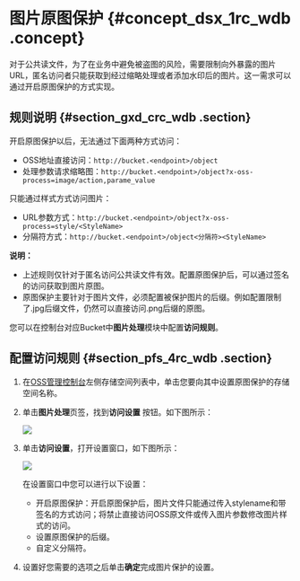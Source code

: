 # 图片原图保护 {#concept_dsx_1rc_wdb .concept}

对于公共读文件，为了在业务中避免被盗图的风险，需要限制向外暴露的图片URL，匿名访问者只能获取到经过缩略处理或者添加水印后的图片。这一需求可以通过开启原图保护的方式实现。

## 规则说明 {#section_gxd_crc_wdb .section}

开启原图保护以后，无法通过下面两种方式访问：

-   OSS地址直接访问：`http://bucket.<endpoint>/object`
-   处理参数请求缩略图：`http://bucket.<endpoint>/object?x-oss-process=image/action,parame_value`

只能通过样式方式访问图片：

-   URL参数方式：`http://bucket.<endpoint>/object?x-oss-process=style/<StyleName>`
-   分隔符方式：`http://bucket.<endpoint>/object<分隔符><StyleName>`

**说明：** 

-   上述规则仅针对于匿名访问公共读文件有效。配置原图保护后，可以通过签名的访问获取到图片原图。
-   原图保护主要针对于图片文件，必须配置被保护图片的后缀。例如配置限制了.jpg后缀文件，仍然可以直接访问.png后缀的原图。

您可以在控制台对应Bucket中**图片处理**模块中配置**访问规则**。

## 配置访问规则 {#section_pfs_4rc_wdb .section}

1.  在[OSS管理控制台](https://oss.console.aliyun.com/overview)左侧存储空间列表中，单击您要向其中设置原图保护的存储空间名称。
2.  单击**图片处理**页签，找到**访问设置** 按钮。如下图所示：

    ![](http://static-aliyun-doc.oss-cn-hangzhou.aliyuncs.com/assets/img/4793/154397664833704_zh-CN.png)

3.  单击**访问设置**，打开设置窗口，如下图所示：

    ![](images/2908_en-US_source.png)

    在设置窗口中您可以进行以下设置：

    -   开启原图保护：开启原图保护后，图片文件只能通过传入stylename和带签名的方式访问；将禁止直接访问OSS原文件或传入图片参数修改图片样式的访问。
    -   设置原图保护的后缀。
    -   自定义分隔符。
4.  设置好您需要的选项之后单击**确定**完成图片保护的设置。

